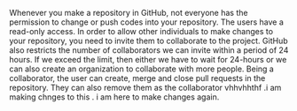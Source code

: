 Whenever you make a repository in GitHub, not everyone has the permission to
change or push codes into your repository. The users have a read-only access. In
order to allow other individuals to make changes to your repository, you need to
invite them to collaborate to the project.
GitHub also restricts the number of collaborators we can invite within a period
of 24 hours. If we exceed the limit, then either we have to wait for 24-hours or
we can also create an organization to collaborate with more people.
Being a collaborator, the user can create, merge and close pull requests in the
repository. They can also remove them as the collaborator  vhhvhhthf .i am making chnges to this .
i am here to make changes again.

